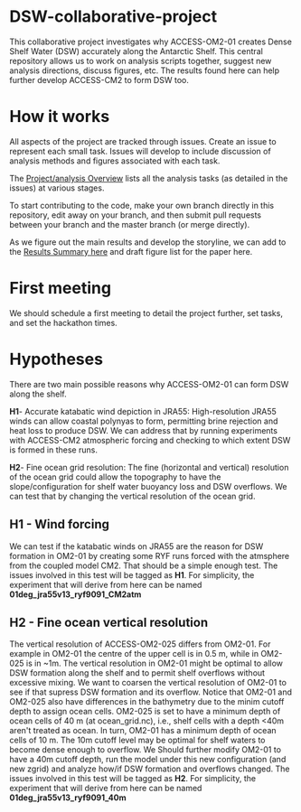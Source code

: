 # DSW-collaborative-project

This collaborative project investigates why ACCESS-OM2-01 creates Dense Shelf Water (DSW) accurately along the Antarctic Shelf. This central repository allows us to work on analysis scripts together, suggest new analysis directions, discuss figures, etc. The results found here can help further develop ACCESS-CM2 to form DSW too.


# How it works

All aspects of the project are tracked through issues. Create an issue to represent each small task. Issues will develop to include discussion of analysis methods and figures associated with each task.

The [Project/analysis Overview](https://github.com/users/willaguiar/projects/3) lists all the analysis tasks (as detailed in the issues) at various stages.

To start contributing to the code, make your own branch directly in this repository, edit away on your branch, and then submit pull requests between your branch and the master branch (or merge directly).

As we figure out the main results and develop the storyline, we can add to the [Results Summary here](https://github.com/willaguiar/DSW-collaborative-project/blob/main/Results_summary) and draft figure list for the paper here.

# First meeting

We should schedule a first meeting to detail the project further, set tasks, and set the hackathon times.



# Hypotheses

There are two main possible reasons why ACCESS-OM2-01 can form DSW along the shelf.

**H1**-  Accurate katabatic wind depiction in JRA55: High-resolution JRA55 winds can allow coastal polynyas to form,  permitting brine rejection and heat loss to produce DSW. We can address that by running experiments with ACCESS-CM2 atmospheric forcing and checking to which extent DSW is formed in these runs. 

**H2**- Fine ocean grid resolution: The fine (horizontal and vertical) resolution of the ocean grid could allow the topography to have the  slope/configuration for shelf water buoyancy loss and DSW overflows. We can test that by changing the vertical resolution of the ocean grid.
    
## H1 - Wind forcing
We can test if the katabatic winds on JRA55 are the reason for DSW formation in OM2-01 by creating some RYF runs forced with the atmsphere from the coupled model CM2. That should be a simple enough test. The issues involved in this test will be tagged as **H1**. For simplicity, the experiment that will derive from here can be named **01deg_jra55v13_ryf9091_CM2atm**

## H2 -  Fine ocean vertical resolution
The vertical resolution of ACCESS-OM2-025 differs from OM2-01. For example in OM2-01 the centre of the upper cell is in 0.5 m, while in OM2-025 is in ~1m. The vertical resolution in OM2-01 might be optimal to allow DSW formation along the shelf and to permit shelf overflows without excessive mixing. We want to coarsen the vertical resolution of OM2-01 to see if that supress DSW formation and its overflow. Notice that OM2-01 and OM2-025 also have differences in the bathymetry due to the minim cutoff depth to assign ocean cells. OM2-025 is set to have a minimum depth of ocean cells of 40 m (at ocean_grid.nc), i.e., shelf cells with a depth <40m aren't treated as ocean. In turn, OM2-01 has a minimum depth of ocean cells of 10 m. The 10m cutoff level may be optimal for shelf waters to become dense enough to overflow. We Should further modify OM2-01 to have a 40m cutoff depth, run the model under this new configuration (and new zgrid) and analyze how/if DSW formation and overflows changed. The issues involved in this test will be tagged as **H2**. For simplicity, the experiment that will derive from here can be named **01deg_jra55v13_ryf9091_40m**





